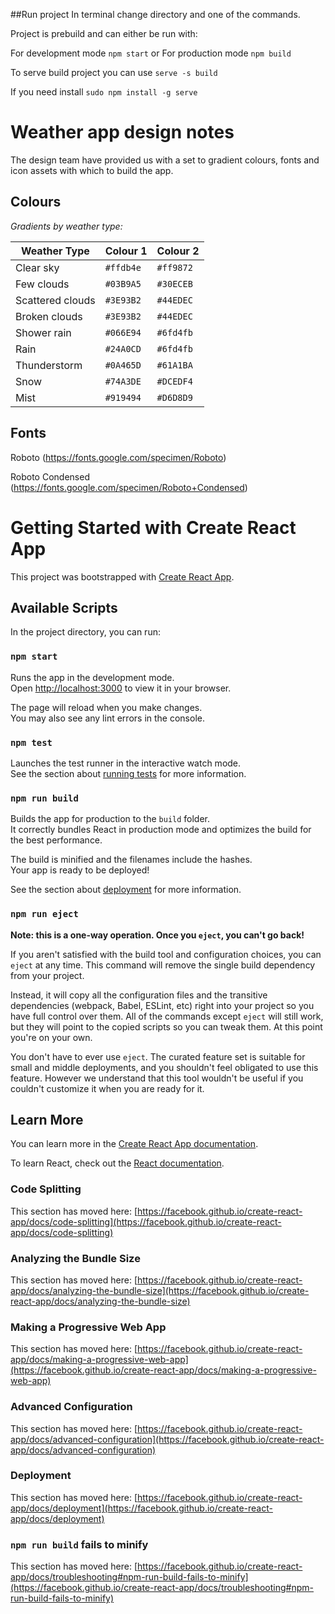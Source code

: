 
##Run project
In terminal change directory and one of the commands.

Project is prebuild and can either be run with:

For development mode `npm start` 
or
For production mode `npm build`

To serve build project you can use `serve -s build`

If you need install `sudo npm install -g serve`

# Weather app design notes

The design team have provided us with a set to gradient colours, fonts and icon assets with which to build the app.

## Colours

*Gradients by weather type:*

| Weather Type     | Colour 1   | Colour 2   |
|------------------|------------|------------|
| Clear sky        | `#ffdb4e`  | `#ff9872`  |
| Few clouds       | `#03B9A5`  | `#30ECEB`  |
| Scattered clouds | `#3E93B2`  | `#44EDEC`  |
| Broken clouds    | `#3E93B2`  | `#44EDEC`  |
| Shower rain      | `#066E94`  | `#6fd4fb`  |
| Rain             | `#24A0CD`  | `#6fd4fb`  |
| Thunderstorm     | `#0A465D`  | `#61A1BA`  |
| Snow             | `#74A3DE`  | `#DCEDF4`  |
| Mist             | `#919494`  | `#D6D8D9`  |

## Fonts

Roboto (https://fonts.google.com/specimen/Roboto)

Roboto Condensed (https://fonts.google.com/specimen/Roboto+Condensed)


# Getting Started with Create React App
This project was bootstrapped with [Create React App](https://github.com/facebook/create-react-app).

## Available Scripts

In the project directory, you can run:

### `npm start`

Runs the app in the development mode.\
Open [http://localhost:3000](http://localhost:3000) to view it in your browser.

The page will reload when you make changes.\
You may also see any lint errors in the console.

### `npm test`

Launches the test runner in the interactive watch mode.\
See the section about [running tests](https://facebook.github.io/create-react-app/docs/running-tests) for more information.

### `npm run build`

Builds the app for production to the `build` folder.\
It correctly bundles React in production mode and optimizes the build for the best performance.

The build is minified and the filenames include the hashes.\
Your app is ready to be deployed!

See the section about [deployment](https://facebook.github.io/create-react-app/docs/deployment) for more information.

### `npm run eject`

**Note: this is a one-way operation. Once you `eject`, you can't go back!**

If you aren't satisfied with the build tool and configuration choices, you can `eject` at any time. This command will remove the single build dependency from your project.

Instead, it will copy all the configuration files and the transitive dependencies (webpack, Babel, ESLint, etc) right into your project so you have full control over them. All of the commands except `eject` will still work, but they will point to the copied scripts so you can tweak them. At this point you're on your own.

You don't have to ever use `eject`. The curated feature set is suitable for small and middle deployments, and you shouldn't feel obligated to use this feature. However we understand that this tool wouldn't be useful if you couldn't customize it when you are ready for it.

## Learn More

You can learn more in the [Create React App documentation](https://facebook.github.io/create-react-app/docs/getting-started).

To learn React, check out the [React documentation](https://reactjs.org/).

### Code Splitting

This section has moved here: [https://facebook.github.io/create-react-app/docs/code-splitting](https://facebook.github.io/create-react-app/docs/code-splitting)

### Analyzing the Bundle Size

This section has moved here: [https://facebook.github.io/create-react-app/docs/analyzing-the-bundle-size](https://facebook.github.io/create-react-app/docs/analyzing-the-bundle-size)

### Making a Progressive Web App

This section has moved here: [https://facebook.github.io/create-react-app/docs/making-a-progressive-web-app](https://facebook.github.io/create-react-app/docs/making-a-progressive-web-app)

### Advanced Configuration

This section has moved here: [https://facebook.github.io/create-react-app/docs/advanced-configuration](https://facebook.github.io/create-react-app/docs/advanced-configuration)

### Deployment

This section has moved here: [https://facebook.github.io/create-react-app/docs/deployment](https://facebook.github.io/create-react-app/docs/deployment)

### `npm run build` fails to minify

This section has moved here: [https://facebook.github.io/create-react-app/docs/troubleshooting#npm-run-build-fails-to-minify](https://facebook.github.io/create-react-app/docs/troubleshooting#npm-run-build-fails-to-minify)



